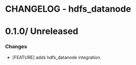 # CHANGELOG - hdfs_datanode

0.1.0/ Unreleased
==================

### Changes

* [FEATURE] adds hdfs_datanode integration.
